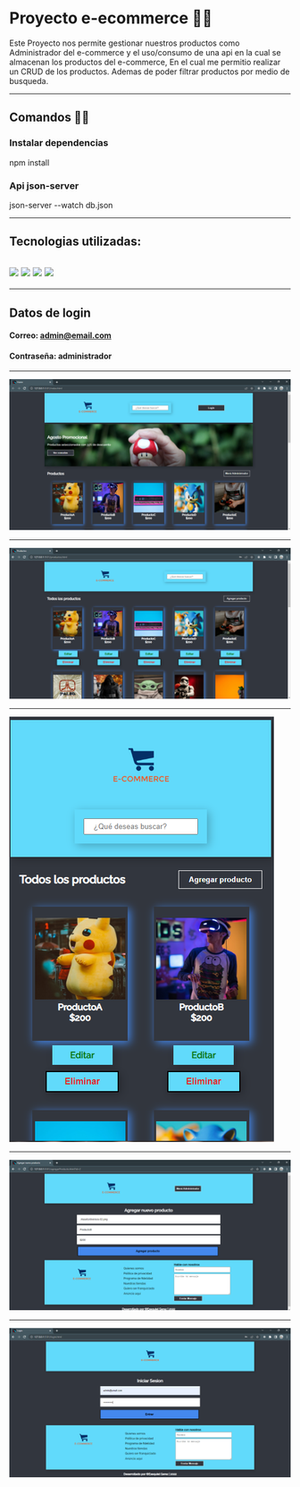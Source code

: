 # Proyecto e-ecommerce 🧑‍🔧

Este Proyecto nos permite gestionar nuestros productos como Administrador del e-commerce y el uso/consumo de una api en la cual se almacenan los productos del e-commerce, En el cual me permitio realizar un CRUD de los productos. Ademas de poder filtrar productos por medio de busqueda.

---

## Comandos 🧑‍💻

### Instalar dependencias

npm install

### Api json-server

json-server --watch db.json

---

## Tecnologias utilizadas:

## <img src="https://cdn-icons-png.flaticon.com/512/174/174854.png" width='40px' > <img src="https://cdn-icons-png.flaticon.com/512/732/732190.png" width='40px' > <img src="https://cdn-icons-png.flaticon.com/512/5968/5968292.png" width='40px' > <img src="https://cdn-icons-png.flaticon.com/512/2165/2165004.png" width='40px' >

---

## Datos de login

#### Correo: admin@email.com
#### Contraseña: administrador

---

![Vista Home](Assets/e-ecommerce.png)

---

![Vista Administrador](Assets/e-ecommerce2.png)

---

![Vista Mobile](Assets/e-ecommerce3.png)

---

![Vista Agregar Producto ](Assets/e-ecommerce4.png)

---

![Vista Login](Assets/e-ecommerce5.png)

